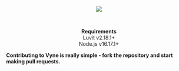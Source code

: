 <p align="center">
    <img src="https://i.ibb.co/py56mbd/text-1663966555825.png">
</p><br/>

<p align="center">
    <b>Requirements</b><br />
    Luvit v2.18.1+<br />
    Node.js v16.17.1+<br />   
</p>


<b>Contributing to Vyne is really simple - fork the repository and start making pull requests.</b>
